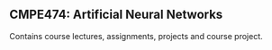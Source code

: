 ## CMPE474: Artificial Neural Networks

Contains course lectures, assignments, projects and course project.
